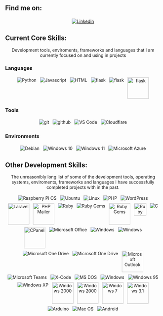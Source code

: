 ## Find me on:
<p align="center">
    <a href="https://www.linkedin.com/in/murraystorm/" target="_blank" rel="noopener noreferrer">
        <img src="https://img.icons8.com/color/69/000000/linkedin.png" alt="Linkedin" style="vertical-align:top; margin:4px">
    </a>
</p>

## Current Core Skills:
<p align="center">
    Development tools, enviroments, frameworks and languages that I am currently focused on and using in projects
</p>

### Languages
<p align="center">
    <img src="https://img.icons8.com/color/69/000000/python.png" alt="Python" style="vertical-align:top; margin:4px">
    <img src="https://img.icons8.com/color/69/000000/javascript.png" alt="Javascript" style="vertical-align:top; margin:4px">
    <img src="https://img.icons8.com/color/69/000000/html-5--v1.png" alt="HTML" style="vertical-align:top; margin:4px">
    <img src="https://img.icons8.com/color/69/000000/flask.png" alt="flask" style="vertical-align:top; margin:4px">  
    <img src="https://img.icons8.com/color/69/000000/mysql-logo.png" alt="flask" style="vertical-align:top; margin:4px">  
    <img src="https://cdn.cdnlogo.com/logos/s/41/sqlite.svg" alt="flask" height="69" style="vertical-align:top; margin:4px"> 
</p>

### Tools
<p align="center">
    <img src="https://img.icons8.com/color/69/000000/git.png" alt="git" style="vertical-align:top; margin:4px">
    <img src="https://img.icons8.com/color/69/000000/github.png" alt="github" style="vertical-align:top; margin:4px">
    <img src="https://img.icons8.com/color/69/000000/visual-studio-code-2019.png" alt="VS Code" style="vertical-align:top; margin:4px">
    <img src="https://img.icons8.com/color/69/000000/cloudflare.png" alt="Cloudflare" style="vertical-align:top; margin:4px">
</p>

### Environments
<p align="center">
    <img src="https://img.icons8.com/color/69/000000/debian.png" alt="Debian" style="vertical-align:top; margin:4px"/>
    <img src="https://img.icons8.com/color/69/000000/windows-10.png" alt="Windows 10" style="vertical-align:top; margin:4px"/>
    <img src="https://img.icons8.com/color/69/000000/windows-11.png" alt="Windows 11" style="vertical-align:top; margin:4px"/>
    <img src="https://img.icons8.com/fluency/69/000000/azure-1.png" alt="Microsoft Azure" style="vertical-align:top; margin:4px">
</p>

## Other Development Skills:
<p align="center">
    The unreasonibly long list of some of the development tools, operating systems, enviroments, frameworks and languages I have successfully completed projects with in the past.
</p>
<p align="center">
    <img src="https://img.icons8.com/color/69/000000/raspberry-pi.png" alt="Raspberry Pi OS" style="vertical-align:top; margin:4px"/>
    <img src="https://img.icons8.com/color/69/000000/ubuntu--v1.png" alt="Ubuntu" style="vertical-align:top; margin:4px"/>
    <img src="https://img.icons8.com/color/69/000000/linux--v1.png" alt="Linux" style="vertical-align:top; margin:4px"/>
    <img src="https://img.icons8.com/color/69/000000/php.png" alt="PHP" style="vertical-align:top; margin:4px">
    <img src="https://img.icons8.com/color/69/000000/wordpress.png" alt="WordPress" style="vertical-align:top; margin:4px">
    <img src="https://cdn.cdnlogo.com/logos/l/23/laravel.svg" alt="Laravel" height="69" style="vertical-align:top; margin:4px"> 
    <img src="https://cdn.cdnlogo.com/logos/p/53/phpmailer.svg" alt="PHP Mailer" height="69" style="vertical-align:top; margin:4px"> 
    <img src="https://img.icons8.com/color/69/000000/ruby-programming-language.png" alt="Ruby" style="vertical-align:top; margin:4px">
    <img src="https://img.icons8.com/color/69/000000/ruby-gem.png" alt="Ruby Gems" style="vertical-align:top; margin:4px">
    <img src="https://cdn.cdnlogo.com/logos/r/18/rubygems.svg" alt="Ruby Gems" height="69" style="vertical-align:top; margin:4px"> 
    <img src="https://cdn.cdnlogo.com/logos/r/26/rails.svg" alt="Ruby on Rails" height="40" style="vertical-align:top; margin:4px"> 
    <img src="https://img.icons8.com/color/69/000000/c-programming.png" alt="C" style="vertical-align:top; margin:4px">
    <img src="https://cdn.cdnlogo.com/logos/c/90/cpanel.png" alt="CPanel" height="69" style="vertical-align:top; margin:4px"> 
    <img src="https://img.icons8.com/color/69/000000/office-365.png" alt="Microsoft Office" style="vertical-align:top; margin:4px">
    <img src="https://img.icons8.com/color/69/000000/slack-new.png" alt="Windows" style="vertical-align:top; margin:4px">
    <img src="https://img.icons8.com/color/69/000000/windows.png" alt="Windows" style="vertical-align:top; margin:4px">
    <img src="https://img.icons8.com/color/69/000000/microsoftonedrive.png" alt="Microsoft One Drive" style="vertical-align:top; margin:4px">
    <img src="https://cdn.cdnlogo.com/logos/m/73/microsoft-onedrive.svg" alt="Microsoft One Drive" style="vertical-align:top; margin:4px">
    <img src="https://cdn.cdnlogo.com/logos/m/25/microsoft-outlook.svg" alt="Microsoft Outlook" height="69" style="vertical-align:top; margin:4px"> 
    <img src="https://img.icons8.com/color/69/000000/microsoft-teams.png" alt="Microsoft Teams" style="vertical-align:top; margin:4px">
    <img src="https://img.icons8.com/color/69/000000/xcode.png" alt="X-Code" style="vertical-align:top; margin:4px">
    <img src="https://img.icons8.com/color/69/000000/dos.png" alt="MS DOS" style="vertical-align:top; margin:4px"/>
    <img src="https://img.icons8.com/color/69/000000/microsoft.png" alt="Windows" style="vertical-align:top; margin:4px">
    <img src="https://img.icons8.com/color/69/000000/windows-95.png" alt="Windows 95" style="vertical-align:top; margin:4px"/>
    <img src="https://img.icons8.com/color/69/000000/windows-xp.png" alt="Windows XP" style="vertical-align:top; margin:4px"/>
    <img src="https://cdn.cdnlogo.com/logos/w/10/windows-8.png" alt="Windows 2000" height="69" style="vertical-align:top; margin:4px"> 
    <img src="https://cdn.cdnlogo.com/logos/m/64/microsoft-windows-2000.svg" alt="Windows 2000" height="69" style="vertical-align:top; margin:4px"> 
    <img src="https://cdn.cdnlogo.com/logos/m/13/microsoft-windows-7-wordmark.svg" alt="Windows 7" height="69" style="vertical-align:top; margin:4px"> 
    <img src="https://cdn.cdnlogo.com/logos/m/22/microsoft-windows.svg" alt="Windows 3.1" height="69" style="vertical-align:top; margin:4px"> 
    <img src="https://img.icons8.com/color/69/000000/arduino.png" alt="Arduino" style="vertical-align:top; margin:4px"/>
    <img src="https://img.icons8.com/color/69/000000/mac-logo.png" alt="Mac OS" style="vertical-align:top; margin:4px"/>
    <img src="https://img.icons8.com/color/69/000000/android-os.png" alt="Android" style="vertical-align:top; margin:4px" />
</p>
